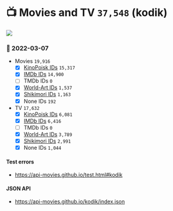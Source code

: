 # :tv: Movies and TV `37,548` (kodik)

<a href="https://API-Movies.github.io"><img src="https://API-Movies.github.io/banner.png?cache"></a>

### :date: 2022-03-07
- Movies `19,916`
  - [x] <a href="https://API-Movies.github.io/kodik/movie_kinopoisk_ids.json">KinoPoisk IDs</a> `15,317`
  - [x] <a href="https://API-Movies.github.io/kodik/movie_imdb_ids.json">IMDb IDs</a> `14,900`
  - [ ] TMDb IDs `0`
  - [x] <a href="https://API-Movies.github.io/kodik/movie_world_art_ids.json">World-Art IDs</a> `1,537`
  - [x] <a href="https://API-Movies.github.io/kodik/movie_shikimori_ids.json">Shikimori IDs</a> `1,163`
  - [x] None IDs `192`
- TV `17,632`
  - [x] <a href="https://API-Movies.github.io/kodik/tv_kinopoisk_ids.json">KinoPoisk IDs</a> `6,081`
  - [x] <a href="https://API-Movies.github.io/kodik/tv_imdb_ids.json">IMDb IDs</a> `6,416`
  - [ ] TMDb IDs `0`
  - [x] <a href="https://API-Movies.github.io/kodik/tv_world_art_ids.json">World-Art IDs</a> `3,789`
  - [x] <a href="https://API-Movies.github.io/kodik/tv_shikimori_ids.json">Shikimori IDs</a> `2,991`
  - [x] None IDs `1,044`
#### Test errors
- <a href='https://api-movies.github.io/test.html#kodik'>https://api-movies.github.io/test.html#kodik</a>
#### JSON API
- <a href='https://api-movies.github.io/kodik/index.json'>https://api-movies.github.io/kodik/index.json</a>
